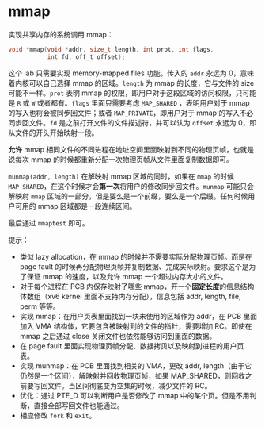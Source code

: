 # mmap

实现共享内存的系统调用 mmap：

```c
void *mmap(void *addr, size_t length, int prot, int flags,
           int fd, off_t offset);
```

这个 lab 只需要实现 memory-mapped files 功能。传入的 `addr` 永远为 0，意味着内核可以自己选择 mmap 的区域。`length` 为 mmap 的长度，它与文件的 size 可能不一样。`prot` 表明 mmap 的权限，即用户对于这段区域的访问权限，只可能是 `R` 或 `W` 或者都有。`flags` 里面只需要考虑 `MAP_SHARED` ，表明用户对于 mmap 的写入也将会被同步回文件；或者 `MAP_PRIVATE`，即用户对于 mmap 的写入不必同步回文件。`fd` 是之前打开文件的文件描述符，并可以认为 `offset` 永远为 0，即从文件的开头开始映射一段。

**允许** mmap 相同文件的不同进程在地址空间里面映射到不同的物理页帧，也就是说每次 mmap 的时候都重新分配一次物理页帧从文件里面复制数据即可。

`munmap(addr, length)` 在解映射 mmap 区域的同时，如果在 `mmap` 的时候 `MAP_SHARED`，在这个时候才会**第一次**将用户的修改同步回文件。`munmap` 可能只会解映射 `mmap` 区域的一部分，但是要么是一个前缀，要么是一个后缀。任何时候用户可用的 mmap 区域都是一段连续区间。

最后通过 `mmaptest` 即可。

提示：

* 类似 lazy allocation，在 mmap 的时候并不需要实际分配物理页帧。而是在 page fault 的时候再分配物理页帧并复制数据、完成实际映射。要求这个是为了保证 mmap 的速度，以及允许 mmap 一个超过内存大小的文件。
* 对于每个进程在 PCB 内保存映射了哪些 mmap，开一个**固定长度**的信息结构体数组（xv6 kernel 里面不支持内存分配），信息包括 addr, length, file, perm 等等。
* 实现 mmap：在用户页表里面找到一块未使用的区域作为 addr，在 PCB 里面加入 VMA 结构体，它要包含被映射到的文件的指针，需要增加 RC。即使在 mmap 之后通过 close 关闭文件也依然能够访问到里面的数据。
* 在 page fault 里面实现物理页帧分配、数据拷贝以及映射到进程的用户页表。
* 实现 munmap：在 PCB 里面找到相关的 VMA，更改 addr, length（由于它仍然是一个区间），解映射并回收物理页帧，如果 MAP_SHARED，则回收之前要写回文件。当区间彻底变为空集的时候，减少文件的 RC。
* 优化：通过 PTE_D 可以判断用户是否修改了 mmap 中的某个页。但是不用判断，直接全部写回文件也能通过。
* 相应修改 `fork` 和 `exit`。